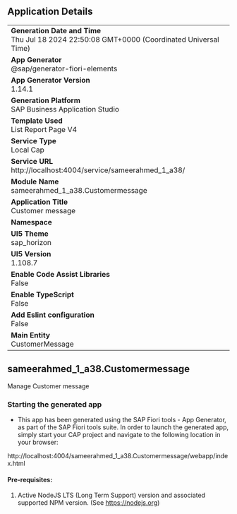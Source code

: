 ## Application Details
|               |
| ------------- |
|**Generation Date and Time**<br>Thu Jul 18 2024 22:50:08 GMT+0000 (Coordinated Universal Time)|
|**App Generator**<br>@sap/generator-fiori-elements|
|**App Generator Version**<br>1.14.1|
|**Generation Platform**<br>SAP Business Application Studio|
|**Template Used**<br>List Report Page V4|
|**Service Type**<br>Local Cap|
|**Service URL**<br>http://localhost:4004/service/sameerahmed_1_a38/
|**Module Name**<br>sameerahmed_1_a38.Customermessage|
|**Application Title**<br>Customer message|
|**Namespace**<br>|
|**UI5 Theme**<br>sap_horizon|
|**UI5 Version**<br>1.108.7|
|**Enable Code Assist Libraries**<br>False|
|**Enable TypeScript**<br>False|
|**Add Eslint configuration**<br>False|
|**Main Entity**<br>CustomerMessage|

## sameerahmed_1_a38.Customermessage

Manage Customer message

### Starting the generated app

-   This app has been generated using the SAP Fiori tools - App Generator, as part of the SAP Fiori tools suite.  In order to launch the generated app, simply start your CAP project and navigate to the following location in your browser:

http://localhost:4004/sameerahmed_1_a38.Customermessage/webapp/index.html

#### Pre-requisites:

1. Active NodeJS LTS (Long Term Support) version and associated supported NPM version.  (See https://nodejs.org)


